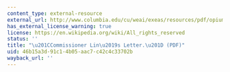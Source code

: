 ```yaml
---
content_type: external-resource
external_url: http://www.columbia.edu/cu/weai/exeas/resources/pdf/opium-commissioner-lin.pdf
has_external_license_warning: true
license: https://en.wikipedia.org/wiki/All_rights_reserved
status: ''
title: "\u201CCommissioner Lin\u2019s Letter.\u201D (PDF)"
uid: 46b15a3d-91c1-4b05-aac7-c42c4c33702b
wayback_url: ''
---
```

